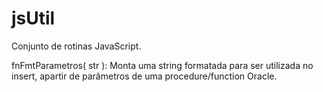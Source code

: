 # jsUtil
Conjunto de rotinas JavaScript.

fnFmtParametros( str ): Monta uma string formatada para ser utilizada no insert, apartir de parâmetros de uma procedure/function Oracle.
